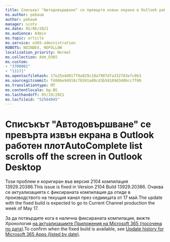 ```yaml
---
title: Списъкът "Автодовършване" се превърта извън екрана в Outlook работен плот
ms.author: pebaum
author: pebaum
manager: scotv
ms.date: 05/06/2021
ms.audience: Admin
ms.topic: article
ms.service: o365-administration
ROBOTS: NOINDEX, NOFOLLOW
localization_priority: Normal
ms.collection: Adm_O365
ms.custom:
- "3700001"
- "11171"
ms.openlocfilehash: 17e25e4d017f8a829c18a7987dfa332783efc0b3
ms.sourcegitcommit: f4866e94918c7b591ad0cd3b58169d340bcc7f00
ms.translationtype: MT
ms.contentlocale: bg-BG
ms.lasthandoff: 05/19/2021
ms.locfileid: "52564045"
---
```

# <a name="autocomplete-list-scrolls-off-the-screen-in-outlook-desktop"></a><span data-ttu-id="fa93e-102">Списъкът "Автодовършване" се превърта извън екрана в Outlook работен плот</span><span class="sxs-lookup"><span data-stu-id="fa93e-102">AutoComplete list scrolls off the screen in Outlook Desktop</span></span>

<span data-ttu-id="fa93e-103">Този проблем е коригиран във версия 2104 компилация 13929.20386.</span><span class="sxs-lookup"><span data-stu-id="fa93e-103">This issue is fixed in Version 2104 Build 13929.20386.</span></span> <span data-ttu-id="fa93e-104">Очаква се актуализацията с фиксираната компилация да отиде в производството на текущия канал през седмицата от 17 май.</span><span class="sxs-lookup"><span data-stu-id="fa93e-104">The update with the fixed build is expected to go to Current Channel production the week of May 17.</span></span> 

<span data-ttu-id="fa93e-105">За да потвърдите кога е налична фиксираната компилация, вижте Хронология [на актуализациите Приложения на Microsoft 365 (посочена по дата)](/officeupdates/update-history-microsoft365-apps-by-date).</span><span class="sxs-lookup"><span data-stu-id="fa93e-105">To confirm when the fixed build is available, see [Update history for Microsoft 365 Apps (listed by date)](/officeupdates/update-history-microsoft365-apps-by-date).</span></span>